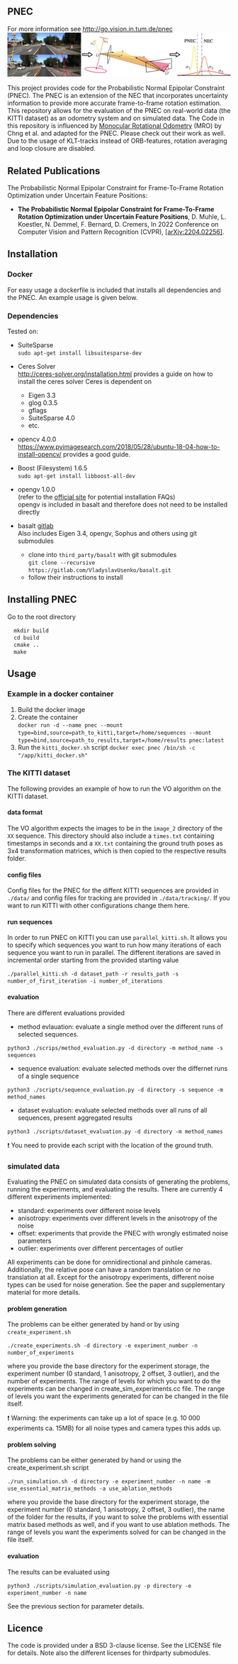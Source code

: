 ## PNEC

For more information see <http://go.vision.in.tum.de/pnec>
![teaser](assets/teaser.png)

This project provides code for the Probabilistic Normal Epipolar Constraint (PNEC). The PNEC is an extension of the NEC that incorporates uncertainty information to provide more accurate frame-to-frame rotation estimation. This repository allows for the evaluation of the PNEC on real-world data (the KITTI dataset) as an odometry system and on simulated data.
The Code in this repository is influenced by [Monocular Rotational Odometry](https://github.com/ckchng/MRO) (MRO) by Chng et al. and adapted for the PNEC. Please check out their work as well. Due to the usage of KLT-tracks instead of ORB-features, rotation averaging and loop closure are disabled.

## Related Publications
The Probabilistic Normal Epipolar Constraint for Frame-To-Frame Rotation Optimization under Uncertain Feature Positions:

* **The Probabilistic Normal Epipolar Constraint for Frame-To-Frame Rotation Optimization under Uncertain Feature Positions**, D. Muhle, L. Koestler, N. Demmel, F. Bernard, D. Cremers, In 2022 Conference on Computer Vision and Pattern Recognition (CVPR), <!--[[DOI]](https://doi.org/), -->[[arXiv:2204.02256]](https://arxiv.org/abs/2204.02256).

## Installation
### Docker
For easy usage a dockerfile is included that installs all dependencies and the PNEC. An example usage is given below.

### Dependencies
Tested on:
* SuiteSparse\
  ```sudo apt-get install libsuitesparse-dev```

* Ceres Solver \
  <http://ceres-solver.org/installation.html> provides a guide on how to install the ceres solver
  Ceres is dependent on
  * Eigen 3.3
  * glog 0.3.5
  * gflags
  * SuiteSparse 4.0
  * etc.

* opencv 4.0.0 \
  <https://www.pyimagesearch.com/2018/05/28/ubuntu-18-04-how-to-install-opencv/> provides a good guide.

* Boost (Filesystem) 1.6.5\
  ```sudo apt-get install libboost-all-dev```

* opengv 1.0.0\
  (refer to the [official site](https://laurentkneip.github.io/opengv/) for potential installation FAQs)\
  opengv is included in basalt and therefore does not need to be installed directly

* basalt [gitlab](https://gitlab.com/VladyslavUsenko/basalt/-/tree/master/) \
  Also includes Eigen 3.4, opengv, Sophus and others using git submodules
  * clone into ```third_party/basalt``` with git submodules \
    ```git clone --recursive https://gitlab.com/VladyslavUsenko/basalt.git```
  * follow their instructions to install

## Installing PNEC
Go to the root directory
```
  mkdir build
  cd build
  cmake ..
  make
```
## Usage
### Example in a docker container
1. Build the docker image
2. Create the container \
```docker run -d --name pnec --mount type=bind,source=path_to_kitti,target=/home/sequences --mount type=bind,source=path_to_results,target=/home/results pnec:latest```
3. Run the ```kitti_docker.sh``` script
```docker exec pnec /bin/sh -c "/app/kitti_docker.sh"```

### The KITTI dataset
The following provides an example of how to run the VO algorithm on the KITTI dataset. 
#### data format
The VO algorithm expects the images to be in the ``ìmage_2`` directory of the ``XX`` sequence. This directory should also include a ``times.txt`` containing timestamps in seconds and a ``XX.txt`` containing the ground truth poses as 3x4 transformation matrices, which is then copied to the respective results folder.
#### config files
Config files for the PNEC for the diffent KITTI sequences are provided in ```./data/``` and config files for tracking are provided in ```./data/tracking/```. If you want to run KITTI with other configurations change them here.
#### run sequences
In order to run PNEC on KITTI you can use ```parallel_kitti.sh```. It allows you to specify which sequences you want to run how many iterations of each sequence you want to run in parallel. The different iterations are saved in incremental order starting from the provided starting value
```
./parallel_kitti.sh -d dataset_path -r results_path -s number_of_first_iteration -i number_of_iterations
```
#### evaluation
There are different evaluations provided
* method evlauation: evaluate a single method over the different runs of selected sequences.
```
python3 ./scrips/method_evaluation.py -d directory -m method_name -s sequences
```
* sequence evaluation: evaluate selected methods over the differnet runs of a single sequence
```
python3 ./scripts/sequence_evaluation.py -d directory -s sequence -m method_names 
```
* dataset evaluation: evaluate selected methods over all runs of all sequences, present aggregated results
```
python3 ./scripts/dataset_evaluation.py -d directory -m method_names
```
:heavy_exclamation_mark: You need to provide each script with the location of the ground truth.
### simulated data
Evaluating the PNEC on simulated data consists of generating the problems, running the experiments, and evaluating the results. There are currently 4 different experiments implemented:
* standard: experiments over different noise levels
* anisotropy: experiments over different levels in the anisotropy of the noise
* offset: experiments that provide the PNEC with wrongly estimated noise parameters
* outlier: experiments over different percentages of outlier

All experiments can be done for omnidirectional and pinhole cameras. Additionally, the relative pose can have a random translation or no translation at all. Except for the anisotropy experiments, different noise types can be used for noise generation. See the paper and supplementary material for more details.

#### problem generation
The problems can be either generated by hand or by using ```create_experiment.sh```
```
./create_experiments.sh -d directory -e experiment_number -n number_of_experiments
```
where you provide the base directory for the experiment storage, the experiment number (0 standard, 1 anisotropy, 2 offset, 3 outlier), and the number of experiments. The range of levels for which you want to do the experiments can be changed in create_sim_experiments.cc file. The range of levels you want the experiments generated for can be changed in the file itself.

:heavy_exclamation_mark: Warning: the experiments can take up a lot of space (e.g. 10 000 experiments ca. 15MB) for all noise types and camera types this adds up.
#### problem solving
The problems can be either generated by hand or using the create_experiment.sh script
```
./run_simulation.sh -d directory -e experiment_number -n name -m use_essential_matrix_methods -a use_ablation_methods
```
where you provide the base directory for the experiment storage, the experiment number (0 standard, 1 anisotropy, 2 offset, 3 outlier), the name of the folder for the results, if you want to solve the problems with essential matrix based methods as well, and if you want to use ablation methods. The range of levels you want the experiments solved for can be changed in the file itself.

#### evaluation
The results can be evaluated using
```
python3 ./scripts/simulation_evaluation.py -p directory -e experiment_number -n name
```
See the previous section for parameter details.

## Licence
The code is provided under a BSD 3-clause license. See the LICENSE file for details.
Note also the different licenses for thirdparty submodules.
